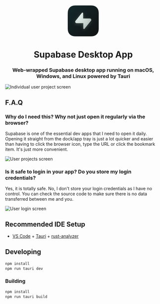 <p align="center">
<img width=100 src="https://github.com/abielzulio/supabase-desktop/blob/release/src-tauri/icons/icon.png?raw=true">
</p>

<h1 align="center">Supabase Desktop App</h1>

<h3 align="center">
Web-wrapped Supabase desktop app running on macOS, Windows, and Linux powered by Tauri
</h3>

![Individual user project screen](https://user-images.githubusercontent.com/7030944/208304068-f71b14f4-4d18-4134-b648-3eb9aae2f8c6.png)

## F.A.Q

### Why do I need this? Why not just open it regularly via the browser?

Supabase is one of the essential dev apps that I need to open it daily. Opening it straight from the dock/app tray is just a lot quicker and easier than having to click the browser icon, type the URL or click the bookmark item. It's just more convenient.

![User projects screen](https://user-images.githubusercontent.com/7030944/208304046-65b29f9d-b455-495b-84a2-38a06800b25e.png)

### Is it safe to login in your app? Do you store my login credentials?

Yes, it is totally safe. No, I don't store your login credentials as I have no control. You can check the source code to make sure there is no data transferred between me and you.

![User login screen](https://user-images.githubusercontent.com/7030944/208304004-6b0623a4-d88f-4c83-a9b8-bc67b354fe27.png)

## Recommended IDE Setup

- [VS Code](https://code.visualstudio.com/) + [Tauri](https://marketplace.visualstudio.com/items?itemName=tauri-apps.tauri-vscode) + [rust-analyzer](https://marketplace.visualstudio.com/items?itemName=rust-lang.rust-analyzer)

## Developing

```
npm install
npm run tauri dev
```

### Building

```
npm install
npm run tauri build
```
